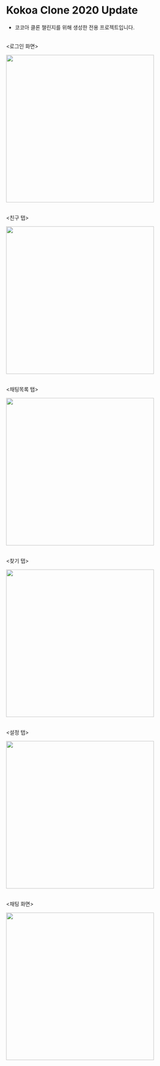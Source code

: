 # Kokoa Clone 2020 Update

- 코코아 클론 챌린지를 위해 생성한 전용 프로젝트입니다.
<br><br>

<로그인 화면>

<img width=400 src="https://github.com/beliemun/kokoa-clone-for-challenge/blob/master/md/screen_shot_01.png?raw=true"/><br><br>

<친구 탭>

<img width=400 src="https://github.com/beliemun/kokoa-clone-for-challenge/blob/master/md/screen_shot_02.png?raw=true"/><br><br>

<채팅목록 탭>

<img width=400 src="https://github.com/beliemun/kokoa-clone-for-challenge/blob/master/md/screen_shot_03.png?raw=true"/><br><br>

<찾기 탭>

<img width=400 src="https://github.com/beliemun/kokoa-clone-for-challenge/blob/master/md/screen_shot_04.png?raw=true"/><br><br>

<설정 탭>

<img width=400 src="https://github.com/beliemun/kokoa-clone-for-challenge/blob/master/md/screen_shot_05.png?raw=true"/><br><br>

<채팅 화면>

<img width=400 src="https://github.com/beliemun/kokoa-clone-for-challenge/blob/master/md/screen_shot_06.png?raw=true"/>